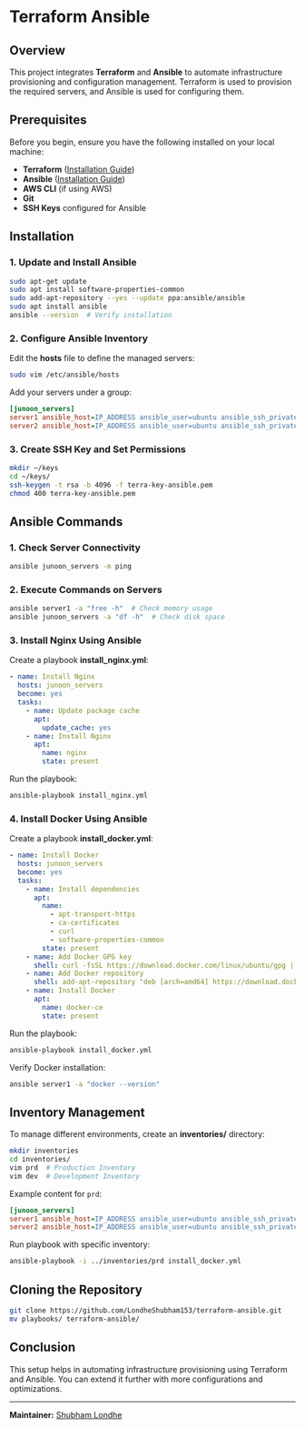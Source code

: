 # Terraform Ansible

## Overview
This project integrates **Terraform** and **Ansible** to automate infrastructure provisioning and configuration management. Terraform is used to provision the required servers, and Ansible is used for configuring them.

## Prerequisites
Before you begin, ensure you have the following installed on your local machine:

- **Terraform** ([Installation Guide](https://developer.hashicorp.com/terraform/tutorials/aws-get-started/install-cli))
- **Ansible** ([Installation Guide](https://docs.ansible.com/ansible/latest/installation_guide/intro_installation.html))
- **AWS CLI** (if using AWS)
- **Git**
- **SSH Keys** configured for Ansible

## Installation
### 1. Update and Install Ansible
```bash
sudo apt-get update
sudo apt install software-properties-common
sudo add-apt-repository --yes --update ppa:ansible/ansible
sudo apt install ansible
ansible --version  # Verify installation
```

### 2. Configure Ansible Inventory
Edit the **hosts** file to define the managed servers:
```bash
sudo vim /etc/ansible/hosts
```
Add your servers under a group:
```ini
[junoon_servers]
server1 ansible_host=IP_ADDRESS ansible_user=ubuntu ansible_ssh_private_key_file=/path/to/private/key
server2 ansible_host=IP_ADDRESS ansible_user=ubuntu ansible_ssh_private_key_file=/path/to/private/key
```

### 3. Create SSH Key and Set Permissions
```bash
mkdir ~/keys
cd ~/keys/
ssh-keygen -t rsa -b 4096 -f terra-key-ansible.pem
chmod 400 terra-key-ansible.pem
```

## Ansible Commands
### 1. Check Server Connectivity
```bash
ansible junoon_servers -m ping
```
### 2. Execute Commands on Servers
```bash
ansible server1 -a "free -h"  # Check memory usage
ansible junoon_servers -a "df -h"  # Check disk space
```

### 3. Install Nginx Using Ansible
Create a playbook **install_nginx.yml**:
```yaml
- name: Install Nginx
  hosts: junoon_servers
  become: yes
  tasks:
    - name: Update package cache
      apt:
        update_cache: yes
    - name: Install Nginx
      apt:
        name: nginx
        state: present
```
Run the playbook:
```bash
ansible-playbook install_nginx.yml
```

### 4. Install Docker Using Ansible
Create a playbook **install_docker.yml**:
```yaml
- name: Install Docker
  hosts: junoon_servers
  become: yes
  tasks:
    - name: Install dependencies
      apt:
        name:
          - apt-transport-https
          - ca-certificates
          - curl
          - software-properties-common
        state: present
    - name: Add Docker GPG key
      shell: curl -fsSL https://download.docker.com/linux/ubuntu/gpg | sudo apt-key add -
    - name: Add Docker repository
      shell: add-apt-repository "deb [arch=amd64] https://download.docker.com/linux/ubuntu focal stable"
    - name: Install Docker
      apt:
        name: docker-ce
        state: present
```
Run the playbook:
```bash
ansible-playbook install_docker.yml
```
Verify Docker installation:
```bash
ansible server1 -a "docker --version"
```

## Inventory Management
To manage different environments, create an **inventories/** directory:
```bash
mkdir inventories
cd inventories/
vim prd  # Production Inventory
vim dev  # Development Inventory
```
Example content for `prd`:
```ini
[junoon_servers]
server1 ansible_host=IP_ADDRESS ansible_user=ubuntu ansible_ssh_private_key_file=/path/to/private/key
server2 ansible_host=IP_ADDRESS ansible_user=ubuntu ansible_ssh_private_key_file=/path/to/private/key
```
Run playbook with specific inventory:
```bash
ansible-playbook -i ../inventories/prd install_docker.yml
```

## Cloning the Repository
```bash
git clone https://github.com/LondheShubham153/terraform-ansible.git
mv playbooks/ terraform-ansible/
```

## Conclusion
This setup helps in automating infrastructure provisioning using Terraform and Ansible. You can extend it further with more configurations and optimizations.

---
**Maintainer:** [Shubham Londhe](https://github.com/LondheShubham153)

